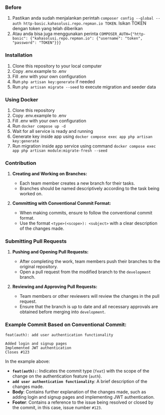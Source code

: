 ### Before
1. Pastikan anda sudah menjalankan perintah ```composer config --global --auth http-basic.kahasolusi.repo.repman.io TOKEN```. Isikan TOKEN dengan token yang telah diberikan
2. Atau anda bisa juga menggunakan perinta ```COMPOSER_AUTH={"http-basic": {"kahasolusi.repo.repman.io": {"username": "token", "password": "TOKEN"}}}```

### Installation

1. Clone this repository to your local computer
2. Copy .env.example to .env
3. Fill .env with your own configuration
4. Run `php artisan key:generate` if needed
5. Run `php artisan migrate --seed` to execute migration and seeder data

### Using Docker

1. Clone this repository
2. Copy .env.example to .env
3. Fill .env with your own configuration
4. Run `docker compose up -d`
5. Wait for all service is ready and running
6. Generate key inside app using `docker compose exec app php artisan key:generate`
7. Run migration inside app service using command `docker compose exec app php artisan module:migrate-fresh --seed`

### Contribution

1. **Creating and Working on Branches:**
   - Each team member creates a new branch for their tasks.
   - Branches should be named descriptively according to the task being worked on.

2. **Committing with Conventional Commit Format:**
   - When making commits, ensure to follow the conventional commit format.
   - Use the format `<type>(<scope>): <subject>` with a clear description of the changes made.

### Submitting Pull Requests

1. **Pushing and Opening Pull Requests:**
   - After completing the work, team members push their branches to the original repository.
   - Open a pull request from the modified branch to the `development` branch.

2. **Reviewing and Approving Pull Requests:**
   - Team members or other reviewers will review the changes in the pull request.
   - Ensure that the branch is up to date and all necessary approvals are obtained before merging into `development`.

### Example Commit Based on Conventional Commit:
```
feat(auth): add user authentication functionality

Added login and signup pages
Implemented JWT authentication
Closes #123
```

In the example above:

- **`feat(auth):`**: Indicates the commit type (`feat`) with the scope of the change on the authentication feature (`auth`).
- **`add user authentication functionality`**: A brief description of the changes made.
- **Body**: Contains further explanation of the changes made, such as adding login and signup pages and implementing JWT authentication.
- **Footer**: Contains a reference to the issue being resolved or closed by the commit, in this case, issue number `#123`.
